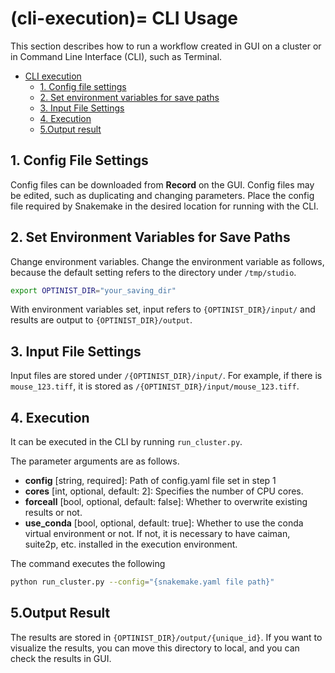 (cli-execution)=
CLI Usage
=================
This section describes how to run a workflow created in GUI on a cluster or in Command Line Interface (CLI), such as Terminal.

- [CLI execution](#cli-execution)
  - [1. Config file settings](#1-config-file-settings)
  - [2. Set environment variables for save paths](#2-set-environment-variables-for-save-paths)
  - [3. Input File Settings](#3-input-file-settings)
  - [4. Execution](#4-execution)
  - [5.Output result](#5output-result)

## 1. Config File Settings
Config files can be downloaded from **Record** on the GUI.
Config files may be edited, such as duplicating and changing parameters.
Place the config file required by Snakemake in the desired location for running with the CLI.

## 2. Set Environment Variables for Save Paths
Change environment variables. Change the environment variable as follows, because the default setting refers to the directory under `/tmp/studio`.
```bash
export OPTINIST_DIR="your_saving_dir"
```

With environment variables set, input refers to `{OPTINIST_DIR}/input/` and results are output to `{OPTINIST_DIR}/output`.

## 3. Input File Settings
Input files are stored under `/{OPTINIST_DIR}/input/`.
For example, if there is `mouse_123.tiff`, it is stored as `/{OPTINIST_DIR}/input/mouse_123.tiff`.

## 4. Execution
It can be executed in the CLI by running `run_cluster.py`.

The parameter arguments are as follows.
- **config** [string, required]: Path of config.yaml file set in step 1
- **cores** [int, optional, default: 2]: Specifies the number of CPU cores.
- **forceall** [bool, optional, default: false]: Whether to overwrite existing results or not.
- **use_conda** [bool, optional, default: true]: Whether to use the conda virtual environment or not. If not, it is necessary to have caiman, suite2p, etc. installed in the execution environment.

The command executes the following
```bash
python run_cluster.py --config="{snakemake.yaml file path}"
```

## 5.Output Result
The results are stored in `{OPTINIST_DIR}/output/{unique_id}`.
If you want to visualize the results, you can move this directory to local, and you can check the results in GUI.
